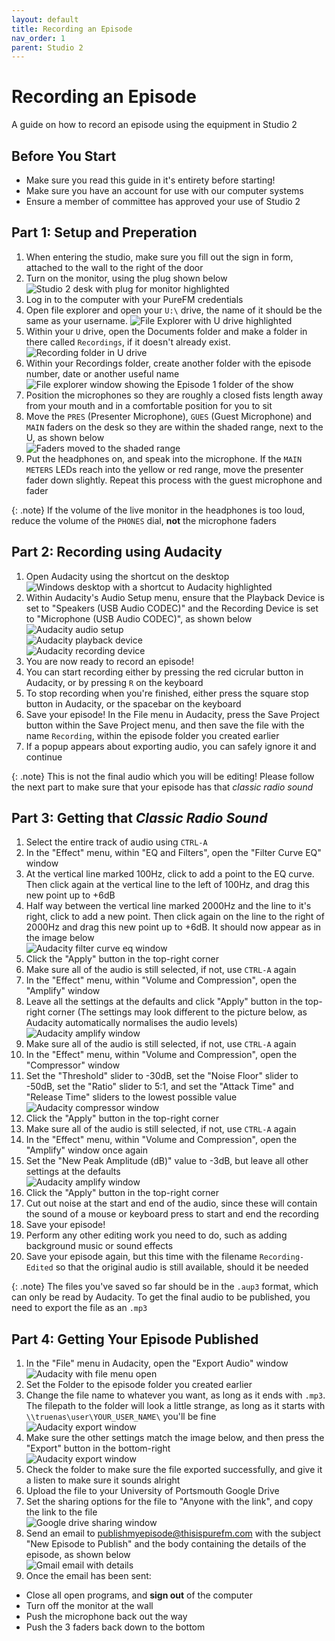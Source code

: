 ```yaml
---
layout: default
title: Recording an Episode
nav_order: 1
parent: Studio 2
---
```


# Recording an Episode

A guide on how to record an episode using the equipment in Studio 2

## Before You Start

- Make sure you read this guide in it's entirety before starting!
- Make sure you have an account for use with our computer systems
- Ensure a member of committee has approved your use of Studio 2

## Part 1: Setup and Preperation

1. When entering the studio, make sure you fill out the sign in form, attached to the wall to the right of the door
2. Turn on the monitor, using the plug shown below  
![Studio 2 desk with plug for monitor highlighted](../../assets/studio-2/recording-an-episode/studio-2.jpg)
3. Log in to the computer with your PureFM credentials
4. Open file explorer and open your `U:\` drive, the name of it should be the same as your username.
![File Explorer with U drive highlighted](../../assets/studio-2/recording-an-episode/file-explorer.png)
5. Within your `U` drive, open the Documents folder and make a folder in there called `Recordings`, if it doesn't already exist.
![Recording folder in U drive](../../assets/studio-2/recording-an-episode/file-explorer-recordings-folder.png)
1. Within your Recordings folder, create another folder with the episode number, date or another useful name  
![File explorer window showing the Episode 1 folder of the show](../../assets/studio-2/recording-an-episode/file-explorer-show-folder.png)
1. Position the microphones so they are roughly a closed fists length away from your mouth and in a comfortable position for you to sit
2. Move the `PRES` (Presenter Microphone), `GUES` (Guest Microphone) and `MAIN` faders on the desk so they are within the shaded range, next to the U, as shown below  
![Faders moved to the shaded range](../../assets/studio-2/recording-an-episode/desk-faders.jpg)
1. Put the headphones on, and speak into the microphone. If the `MAIN METERS` LEDs reach into the yellow or red range, move the presenter fader down slightly. Repeat this process with the guest microphone and fader

{: .note}
If the volume of the live monitor in the headphones is too loud, reduce the volume of the `PHONES` dial, **not** the microphone faders

## Part 2: Recording using Audacity

1. Open Audacity using the shortcut on the desktop  
![Windows desktop with a shortcut to Audacity highlighted](../../assets/studio-2/recording-an-episode/desktop.png)
2. Within Audacity's Audio Setup menu, ensure that the Playback Device is set to "Speakers (USB Audio CODEC)" and the Recording Device is set to "Microphone (USB Audio CODEC)", as shown below  
![Audacity audio setup](../../assets/studio-2/recording-an-episode/audacity.png)  
![Audacity playback device](../../assets/studio-2/recording-an-episode/playback-device.png)  
![Audacity recording device](../../assets/studio-2/recording-an-episode/recording-device.png)
3. You are now ready to record an episode!
4. You can start recording either by pressing the red cicrular button in Audacity, or by pressing `R` on the keyboard
5. To stop recording when you're finished, either press the square stop button in Audacity, or the spacebar on the keyboard
6. Save your episode! In the File menu in Audacity, press the Save Project button within the Save Project menu, and then save the file with the name `Recording`, within the episode folder you created earlier
7. If a popup appears about exporting audio, you can safely ignore it and continue

{: .note}
This is not the final audio which you will be editing! Please follow the next part to make sure that your episode has that *classic radio sound*

## Part 3: Getting that *Classic Radio Sound*

1. Select the entire track of audio using `CTRL-A`
2. In the "Effect" menu, within "EQ and Filters", open the "Filter Curve EQ" window
3. At the vertical line marked 100Hz, click to add a point to the EQ curve. Then click again at the vertical line to the left of 100Hz, and drag this new point up to +6dB
4. Half way between the vertical line marked 2000Hz and the line to it's right, click to add a new point. Then click again on the line to the right of 2000Hz and drag this new point up to +6dB. It should now appear as in the image below  
![Audacity filter curve eq window](../../assets/studio-2/recording-an-episode/audacity-filter-curve-eq.png)
5. Click the "Apply" button in the top-right corner
6. Make sure all of the audio is still selected, if not, use `CTRL-A` again
7. In the "Effect" menu, within "Volume and Compression", open the "Amplify" window
8. Leave all the settings at the defaults and click "Apply" button in the top-right corner (The settings may look different to the picture below, as Audacity automatically normalises the audio levels)  
![Audacity amplify window](../../assets/studio-2/recording-an-episode/audacity-normalise.png)
9. Make sure all of the audio is still selected, if not, use `CTRL-A` again
10. In the "Effect" menu, within "Volume and Compression", open the "Compressor" window
11. Set the "Threshold" slider to -30dB, set the "Noise Floor" slider to -50dB, set the "Ratio" slider to 5:1, and set the "Attack Time" and "Release Time" sliders to the lowest possible value  
![Audacity compressor window](../../assets/studio-2/recording-an-episode/audacity-compressor.png)
12. Click the "Apply" button in the top-right corner
13. Make sure all of the audio is still selected, if not, use `CTRL-A` again
14. In the "Effect" menu, within "Volume and Compression", open the "Amplify" window once again
15. Set the "New Peak Amplitude (dB)" value to -3dB, but leave all other settings at the defaults  
![Audacity amplify window](../../assets/studio-2/recording-an-episode/audacity-volume-reduction.png)
16. Click the "Apply" button in the top-right corner
17. Cut out noise at the start and end of the audio, since these will contain the sound of a mouse or keyboard press to start and end the recording
18. Save your episode!
19. Perform any other editing work you need to do, such as adding background music or sound effects
20. Save your episode again, but this time with the filename `Recording-Edited` so that the original audio is still available, should it be needed

{: .note}
The files you've saved so far should be in the `.aup3` format, which can only be read by Audacity. To get the final audio to be published, you need to export the file as an `.mp3`

## Part 4: Getting Your Episode Published

1. In the "File" menu in Audacity, open the "Export Audio" window  
![Audacity with file menu open](../../assets/studio-2/recording-an-episode/audacity-export-button.png)
2. Set the Folder to the episode folder you created earlier
3. Change the file name to whatever you want, as long as it ends with `.mp3`. The filepath to the folder will look a little strange, as long as it starts with `\\truenas\user\YOUR_USER_NAME\` you'll be fine  
![Audacity export window](../../assets/studio-2/recording-an-episode/audacity-export-screen.png)
4. Make sure the other settings match the image below, and then press the "Export" button in the bottom-right  
![Audacity export window](../../assets/studio-2/recording-an-episode/audacity-export-screen-settings.png)
5. Check the folder to make sure the file exported successfully, and give it a listen to make sure it sounds alright
6. Upload the file to your University of Portsmouth Google Drive
7. Set the sharing options for the file to "Anyone with the link", and copy the link to the file  
![Google drive sharing window](../../assets/studio-2/recording-an-episode/sharing-file-google-drive.png)
8. Send an email to [publishmyepisode@thisispurefm.com](mailto:publishmyepisode@thisispurefm.com) with the subject "New Episode to Publish" and the body containing the details of the episode, as shown below  
![Gmail email with details](../../assets/studio-2/recording-an-episode/gmail-sending-episode.png)
9. Once the email has been sent: 
  - Close all open programs, and **sign out** of the computer
  - Turn off the monitor at the wall
  - Push the microphone back out the way
  - Push the 3 faders back down to the bottom